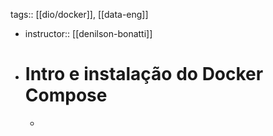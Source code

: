 tags:: [[dio/docker]], [[data-eng]]

- instructor:: [[denilson-bonatti]]
- # Intro e instalação do Docker Compose
	-